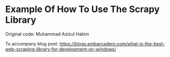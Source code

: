 # Example Of How To Use The Scrapy Library

Original code: Muhammad Azizul Hakim 

To accompany blog post: https://blogs.embarcadero.com/what-is-the-best-web-scraping-library-for-development-on-windows/


